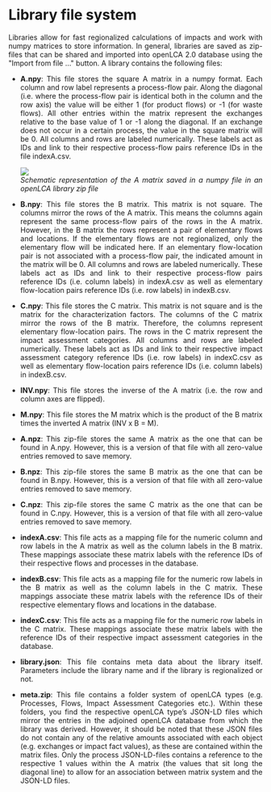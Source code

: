 # Library file system

<div style='text-align: justify;'>

Libraries allow for fast regionalized calculations of impacts and work with numpy matrices to store information. In general, libraries are saved as zip-files that can be shared and imported into openLCA 2.0 database using the "Import from file …" 
button. 
A library contains the following files:

- **A.npy**: This file stores the square A matrix in a numpy format. 
Each column and row label represents a process-flow pair. 
Along the diagonal (i.e. where the process-flow pair is identical both in the column and the row axis) 
the value will be either 1 (for product flows) or -1 (for waste flows). All other entries within the matrix represent 
the exchanges relative to the base value of 1 or -1 along the diagonal. 
If an exchange does not occur in a certain process, the value in the square matrix will be 0. 
All columns and rows are labeled numerically. These labels act as IDs and link to their respective process-flow 
pairs reference IDs in the file indexA.csv.

    ![](../media/library_a_matrix.PNG)
    <br>_Schematic representation of the A matrix saved in a numpy file in an openLCA library zip file_

- **B.npy**: This file stores the B matrix. This matrix is not square. The columns mirror the rows of the A matrix. 
This means the columns again represent the same process-flow pairs of the rows in the A matrix. 
However, in the B matrix the rows represent a pair of elementary flows and locations. 
If the elementary flows are not regionalized, only the elementary flow will be indicated here. 
If an elementary flow-location pair is not associated with a process-flow pair, the indicated amount in the matrix will be 0. 
All columns and rows are labeled numerically. These labels act as IDs and link to their respective process-flow pairs reference 
IDs (i.e. column labels) in indexA.csv as well as elementary flow-location pairs reference IDs (i.e. row labels) in indexB.csv.

- **C.npy**: This file stores the C matrix. This matrix is not square and is the matrix for the characterization factors. 
The columns of the C matrix mirror the rows of the B matrix. Therefore, the columns represent elementary flow-location pairs. 
The rows in the C matrix represent the impact assessment categories. All columns and rows are labeled numerically. 
These labels act as IDs and link to their respective impact assessment category reference IDs (i.e. row labels) in indexC.csv as 
well as elementary flow-location pairs reference IDs (i.e. column labels) in indexB.csv.

- **INV.npy**: This file stores the inverse of the A matrix (i.e. the row and column axes are flipped).

- **M.npy**: This file stores the M matrix which is the product of the B matrix times the inverted A matrix (INV x B = M).
 
- **A.npz**: This zip-file stores the same A matrix as the one that can be found in A.npy. 
However, this is a version of that file with all zero-value entries removed to save memory.

- **B.npz**: This zip-file stores the same B matrix as the one that can be found in B.npy. 
However, this is a version of that file with all zero-value entries removed to save memory.

- **C.npz**: This zip-file stores the same C matrix as the one that can be found in C.npy. 
However, this is a version of that file with all zero-value entries removed to save memory.

- **indexA.csv**: This file acts as a mapping file for the numeric column and row labels in the A matrix as well as the column labels in the B matrix. 
These mappings associate these matrix labels with the reference IDs of their respective flows and processes in the database. 

- **indexB.csv**: This file acts as a mapping file for the numeric row labels in the B matrix as well as the column labels in the C matrix. 
These mappings associate these matrix labels with the reference IDs of their respective elementary flows and locations in the database.

- **indexC.csv**: This file acts as a mapping file for the numeric row labels in the C matrix. 
These mappings associate these matrix labels with the reference IDs of their respective impact assessment categories in the database.

- **library.json**: This file contains meta data about the library itself. Parameters include the library name and if the library is regionalized or not.  

- **meta.zip**: This file contains a folder system of openLCA types (e.g. Processes, Flows, Impact Assessment Categories etc.). 
Within these folders, you find the respective openLCA type’s JSON-LD files which mirror the entries in the adjoined openLCA 
database from which the library was derived. 
However, it should be noted that these JSON files do not contain any of the relative amounts associated with each object 
(e.g. exchanges or impact fact values), as these are contained within the matrix files. 
Only the process JSON-LD-files contains a reference to the respective 1 values within the A matrix 
(the values that sit long the diagonal line) to allow for an association between matrix system and the JSON-LD files. 

</div>

